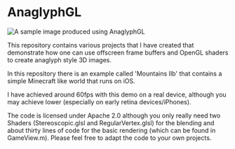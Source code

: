AnaglyphGL
==========

![A sample image produced using AnaglyphGL](http://i.imgur.com/w5PqNDq.jpg "A sample image produced with AnaglyphGL")

This repository contains various projects that I have created that demonstrate how one can use offscreen frame buffers and OpenGL shaders to create anaglyph style 3D images.

In this repository there is an example called 'Mountains IIb' that contains a simple Minecraft like world that runs on iOS.

I have achieved around 60fps with this demo on a real device, although you may achieve lower (especially on early retina devices/iPhones).

The code is licensed under Apache 2.0 although you only really need two Shaders (Stereoscopic.glsl and RegularVertex.glsl) for the blending and about thirty lines of code for the basic rendering (which can be found in GameView.m). Please feel free to adapt the code to your own projects.


